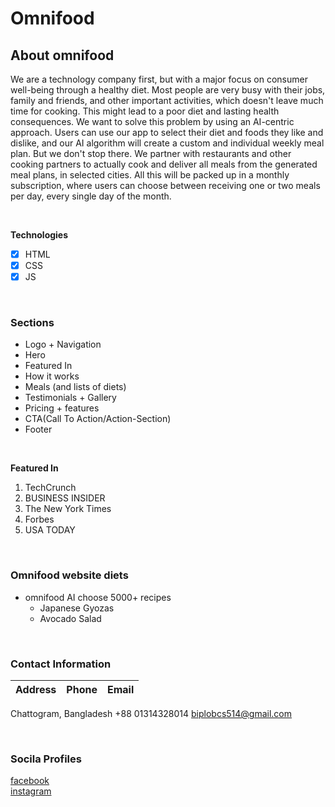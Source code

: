 # Omnifood

## About omnifood

We are a technology company first, but with a major focus on consumer well-being through a healthy diet. Most people are very busy with their jobs, family and friends, and other important activities, which doesn't leave much time for cooking. This might lead to a poor diet and lasting health consequences. We want to solve this problem by using an AI-centric approach. Users can use our app to select their diet and foods they like and dislike, and our AI algorithm will create a custom and individual weekly meal plan. But we don't stop there. We partner with restaurants and other cooking partners to actually cook and deliver all meals from the generated meal plans, in selected cities. All this will be packed up in a monthly subscription, where users can choose between receiving one or two meals per day, every single day of the month.

<br>

**Technologies**

- [x] HTML
- [x] CSS
- [x] JS

<br>

### Sections

- Logo + Navigation
- Hero
- Featured In
- How it works
- Meals (and lists of diets)
- Testimonials + Gallery
- Pricing + features
- CTA(Call To Action/Action-Section)
- Footer

<br>

**Featured In**

1. TechCrunch
2. BUSINESS INSIDER
3. The New York Times
4. Forbes
5. USA TODAY

<br>

### Omnifood website diets

- omnifood AI choose 5000+ recipes
  - Japanese Gyozas
  - Avocado Salad

<br>

### Contact Information

| Address | Phone | Email |
| ------- | ----- | ----- |

Chattogram,
Bangladesh +88 01314328014 biplobcs514@gmail.com

 <br>

### Socila Profiles

[facebook][facebook link]  
[instagram][instagram link]

 <!-- All links -->

[facebook link]: https://www.facebook.com/biplob.chandro.75
[instagram link]: biplob.chandro.75
